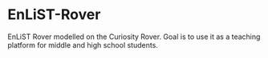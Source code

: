 EnLiST-Rover
============

EnLiST Rover modelled on the Curiosity Rover. Goal is to use it as a teaching platform for middle and high school students.
